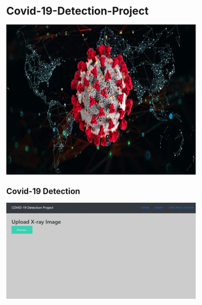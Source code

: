 # Covid-19-Detection-Project

<img src="https://github.com/vishvpatel-97/Covid-19-Detection-Project/blob/main/images/covid19.jpg" width=1125, height=400>

## Covid-19 Detection

![](https://github.com/vishvpatel-97/Covid-19-Detection-Project/blob/main/images/covid19.gif)
